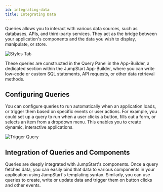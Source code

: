```yaml
---
id: integrating-data
title: Integrating Data
---
```


Queries allows you to interact with various data sources, such as databases, APIs, and third-party services. They act as the bridge between your application's components and the data you wish to display, manipulate, or store. 

<div style={{textAlign: 'center'}}>
    <img style={{padding: '10px', marginBottom:'15px'}} className="screenshot-full" src="/img/jumpstart-concepts/integrating-data/query-example.png" alt="Styles Tab" />
</div>

These queries are constructed in the Query Panel in the App-Builder, a dedicated section within the JumpStart App-Builder, where you can write low-code or custom SQL statements, API requests, or other data retrieval methods.

## Configuring Queries
You can configure queries to run automatically when an application loads, or trigger them based on specific events or user actions. For example, you could set up a query to run when a user clicks a button, fills out a form, or selects an item from a dropdown menu. This enables you to create dynamic, interactive applications.

<div style={{textAlign: 'center'}}>
    <img style={{padding: '10px', marginBottom:'15px'}} className="screenshot-full" src="/img/jumpstart-concepts/integrating-data/trigger-query.png" alt="Trigger Query" />
</div>


## Integration of Queries and Components
Queries are deeply integrated with JumpStart's components. Once a query fetches data, you can easily bind that data to various components in your application using JumpStart's templating syntax. Similarly, you can use queries to create, write or update data and trigger them on button clicks and other events.  



